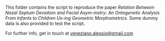 This folder contains the script to reproduce the paper _Relation Between Nasal Septum Deviation and Facial Asym-metry: An Ontogenetic Analysis From Infants to Children Us-ing Geometric Morphometrics_. Some dummy data is also provided to test the script.

For further info, get in touch at veneziano.alessio@gmail.com





